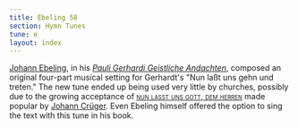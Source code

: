 ```yaml
---
title: Ebeling 58
section: Hymn Tunes
tune: e
layout: index
---
```


[Johann Ebeling](/authors/ebeling), in his [*Pauli Gerhardi Geistliche Andachten*](/sources/pauli_gerhardi), composed an original four-part musical setting for Gerhardt's "Nun laßt uns gehn und treten." The new tune ended up being used very little by churches, possibly due to the growing acceptance of [<span style="font-variant:small-caps;">nun lasst uns gott, dem herren</span>](/tunes/nun-lasst-uns) made popular by [Johann Crüger](/authors/crüger). Even Ebeling himself offered the option to sing the text with this tune in his book. 

